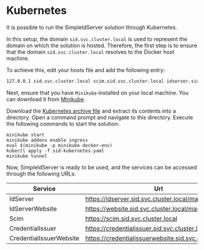# Kubernetes

It is possible to run the SimpleIdServer solution through Kubernetes.

In this setup, the domain `sid.svc.cluster.local` is used to represent the domain on which the solution is hosted. Therefore, the first step is to ensure that the domain `sid.svc.cluster.local` resolves to the Docker host machine.

To achieve this, edit your hosts file and add the following entry:

```txt title="hosts"
127.0.0.1 sid.svc.cluster.local scim.sid.svc.cluster.local idserver.sid.svc.cluster.local website.sid.svc.cluster.local credentialissuer.sid.svc.cluster.local credentialissuerwebsite.sid.svc.cluster.local
```

Next, ensure that you have `Minikube` installed on your local machine. You can download it from [Minikube](https://minikube.sigs.k8s.io/docs/start/).

Download the [Kubernetes archive file](https://github.com/simpleidserver/SimpleIdServer/releases/latest/download/Kubernetes.zip) and extract its contents into a directory.
 Open a command prompt and navigate to this directory. Execute the following commands to start the solution:

```batch title="cmd.exe"
minikube start
minikube addons enable ingress
eval $(minikube -p minikube docker-env)
kubectl apply -f sid-kubernetes.yaml
minikube tunnel
```

Now, SimpleIdServer is ready to be used, and the services can be accessed through the following URLs:

| Service                     | Url                                                       |
| --------------------------- | --------------------------------------------------------- |
| IdServer                    | https://idserver.sid.svc.cluster.local/master             |
| IdServerWebsite             | https://website.sid.svc.cluster.local/master/clients      |
| Scim                        | https://scim.sid.svc.cluster.local                        |
| CredentialIssuer            | https://credentialissuer.sid.svc.cluster.local            |
| CredentialIssuerWebsite     | https://credentialissuerwebsite.sid.svc.cluster.local     |